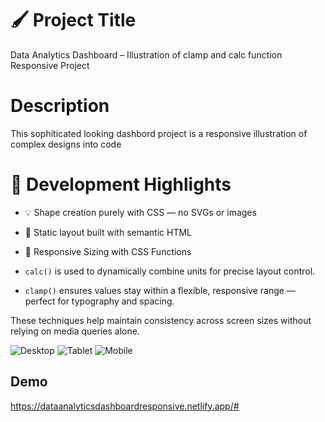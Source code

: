
# 🖌️ Project Title

Data Analytics Dashboard – Illustration of clamp  and  calc function Responsive Project

# Description 

This sophiticated looking dashbord project is a responsive illustration of complex designs into code 

# 🧠 Development Highlights

- 💡 Shape creation purely with CSS — no SVGs or images
- 📄 Static layout built with semantic HTML
- 📐 Responsive Sizing with CSS Functions

- `calc()` is used to dynamically combine units for precise layout control.
- `clamp()` ensures values stay within a flexible, responsive range — perfect for typography and spacing.

These techniques help maintain consistency across screen sizes without relying on media queries alone.

<img src="/FinalScreenshots/Desktop.png" alt="Desktop"/>

<img src="/FinalScreenshots/Tablet.png" alt="Tablet"/>

<img src="/FinalScreenshots/Mobile.png" alt="Mobile"/>




## Demo
https://dataanalyticsdashboardresponsive.netlify.app/#







